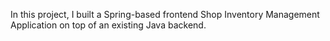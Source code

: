 In this project, I built a Spring-based frontend Shop Inventory Management Application on top of an existing Java backend.
